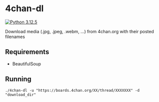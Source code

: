 # 4chan-dl

[![Python 3.12.5](https://img.shields.io/badge/Python-3.12.5-yellow.svg)](http://www.python.org/download/)

Download media (.jpg, .jpeg, .webm, ...) from 4chan.org with their posted filenames

## Requirements
* BeautifulSoup

## Running
```
./4chan-dl -u "https://boards.4chan.org/XX/thread/XXXXXXX" -d "download_dir"
```

